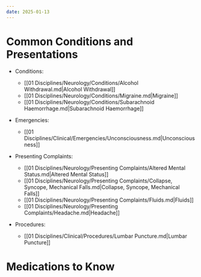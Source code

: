```yaml
---
date: 2025-01-13
---
```

# Common Conditions and Presentations
<!-- QueryToSerialize: list rows.file.link from "01 Disciplines" where  contains(Rotations, "[" + this.file.name + "](" + replace(this.file.folder + "/" + this.file.name + "." + this.file.ext, " ", "%20")   + ")") OR contains(Rotations, this.file.link) or contains(file.path,this.file.name) sort file.name asc group by reverse(split(file.folder, "/"))[0] -->
<!-- SerializedQuery: list rows.file.link from "01 Disciplines" where  contains(Rotations, "[" + this.file.name + "](" + replace(this.file.folder + "/" + this.file.name + "." + this.file.ext, " ", "%20")   + ")") OR contains(Rotations, this.file.link) or contains(file.path,this.file.name) sort file.name asc group by reverse(split(file.folder, "/"))[0] -->
- Conditions: 
    - [[01 Disciplines/Neurology/Conditions/Alcohol Withdrawal.md|Alcohol Withdrawal]]
    - [[01 Disciplines/Neurology/Conditions/Migraine.md|Migraine]]
    - [[01 Disciplines/Neurology/Conditions/Subarachnoid Haemorrhage.md|Subarachnoid Haemorrhage]]

- Emergencies: 
    - [[01 Disciplines/Clinical/Emergencies/Unconsciousness.md|Unconsciousness]]

- Presenting Complaints: 
    - [[01 Disciplines/Neurology/Presenting Complaints/Altered Mental Status.md|Altered Mental Status]]
    - [[01 Disciplines/Neurology/Presenting Complaints/Collapse, Syncope, Mechanical Falls.md|Collapse, Syncope, Mechanical Falls]]
    - [[01 Disciplines/Neurology/Presenting Complaints/Fluids.md|Fluids]]
    - [[01 Disciplines/Neurology/Presenting Complaints/Headache.md|Headache]]

- Procedures: 
    - [[01 Disciplines/Clinical/Procedures/Lumbar Puncture.md|Lumbar Puncture]]

<!-- SerializedQuery END -->

# Medications to Know
<!-- QueryToSerialize: list from "03 Medications" where  contains(Rotations, "[" + this.file.name + "](" + replace(this.file.folder + "/" + this.file.name + "." + this.file.ext, " ", "%20")   + ")") OR contains(Rotations, this.file.link) or contains(file.path,this.file.name) sort file.name asc -->
